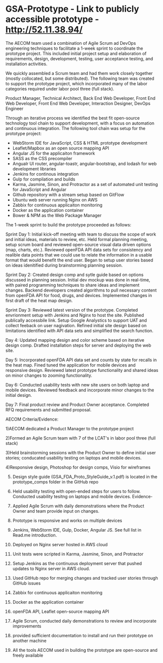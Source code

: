 # GSA-Prototype - Link to publicly accessible prototype - http://52.11.38.94/

The AECOM team used a combination of Agile Scrum ad DevOps engineering techniques to facilitate a 1-week sprint to coordinate the prototype project. This included initial project setup and elaboration of requirements, design, development, testing, user acceptance testing, and installation activities. 

We quickly assembled a Scrum team and had them work closely together (mostly collocated, but some distributed). The following team was created to support the prototype project, which incorporated many of the labor categories required under labor pool three (full stack). 

Product Manager,
Technical Architect,
Back End Web Developer, 
Front End Web Developer,
Front End Web Developer,
Interaction Designer,
DevOps Engineer

Through an iterative process we identified the best fit open-source technology tool chain to support development, with a focus on automation and continuous integration. The following tool chain was setup for the prototype project:

- WebStorm IDE for JavaScript, CSS & HTML prototype development
- Leaflet/Mapbox as an open source mapping API
- Angular JS for the applicaiton framework
- SASS as the CSS precompiler
- Angualr UI router, angular-toastr, angular-bootstrap, and lodash for web development libraries
- Jenkins for continous integration 
- Gulp for compilation and builds 
- Karma, Jasmine, Sinon, and Protractor as a set of automated unit testing for JavaScript and Angular
- Github repository with a stream setup based on GitFlow
- Ubuntu web server running Nginx on AWS
- Zabbix for continuous applicaiton monitoring
- Docker as the application container
- Bower & NPM as the Web Package Manager 

The 1-week sprint to build the prototype proceeded as follows: 

Sprint Day 1: 
Initial kick-off meeting with team to discuss the scope of work and initial ideas, materials to review, etc. 
Held formal planning meeting, setup scrum board and reviewed open-source visual data driven options (map, charts, etc.). Reviewed openFDA API data sets for consistency and realible data points that we could use to relate the information in a usable format that would benefit the end user. Began to setup user stories based on ideas idenitified during brainstorming planning session.  

Sprint Day 2:
Created design comp and sytle guide based on options discussed in planning session. Initial dev mockup was done in real-time, with paired programming techniques to share ideas and implement changes. Backend developers created algorithms to pull necessary content from openFDA API for food, drugs, and devices. Implemented changes in first draft of the heat map design. 

Sprint Day 3:
Reviewed latest version of the prototype. Completed envrionment setup with Jenkins and Nginx to host the site. Published publically accessbile link. Setup Google Analystics to support UAT and collect feeback on user nagivation. Refined initial site design based on limitations identified with API data sets and simplified the search function. 

Day 4: 
Updated mapping design and color scheme based on iterative design comp. Drafted installation steps for server and deploying the web site. 

Day 5: 
Incorporated openFDA API data set and counts by state for recalls in the heat map. Fined tuned the application for mobile devices and responsive design. Reviewed latest prototype functionality and shared ideas on minor changes to zooming functionality. 

Day 6: 
Conducted usability tests with new site users on both laptop and mobile devices. Reviewed feedback and incorporate minor changes to the initial design. 

Day 7: 
Final product review and Product Owner acceptance. Completed RFQ requirements and submitted proposal. 

AECOM Criteria/Evidence: 

1)AECOM dedicated a Product Manager to the prototype project

2)Formed an Agile Scrum team with 7 of the LCAT's in labor pool three (full stack)

3)Held brainstorming sessions with the Product Owner to define initial user stories; conducated usability testing on laptops and mobile devices.  

4)Responsive design, Photoshop for design comps, Visio for wireframes

5) Design style guide (GSA_FDA_Proto_StyleGuide_v.1.pdf) is located in the prototype_comps folder in the GitHub repo

6) Held usability testing with open-ended steps for users to follow. Conducted usability tesitng on laptops and mobile devices. 
Evidence- 

7) Applied Agile Scrum with daily demonstrations where the Product Owner and team provide input on changes. 

8) Prototype is responsive and works on multiple devices

9) Jenkins, WebStorm IDE, Gulp, Docker, Angular JS. See full list in Read.me introduction. 

10) Deployed on Nginx server hosted in AWS cloud

11) Unit tests were scripted in Karma, Jasmine, Sinon, and Protractor 

12) Setup Jenkins as the continuous deployment server that pushed updates to Nginx server in AWS cloud. 

13) Used GitHub repo for merging changes and tracked user stories through GitHub issues 

14) Zabbix for continuous applicaiton monitoring

15) Docker as the application container 

16) openFDA API, Leaflet open-source mapping API

17) Agile Scrum, conducted daily demonstrations to review and incorporate improvements 

18) provided sufficient documentation to install and run their prototype on another machine
 
19) All the tools AECOM used in building the prototype are open-source and freely available


















